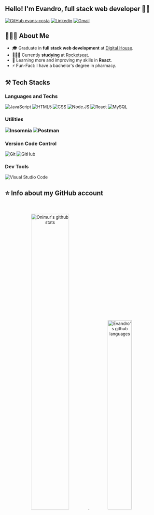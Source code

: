 ## Hello! I'm <strong>Evandro</strong>, full stack web developer 👋🏻

[![GitHub evans-costa](https://img.shields.io/github/followers/evans-costa?label=follow&style=social)](https://github.com/evans-costa)
[![Linkedin](https://img.shields.io/badge/-LinkedIn-blue?style=flat&logo=Linkedin&logoColor=white)](https://www.linkedin.com/in/evandro-souzac/)
[![Gmail](https://img.shields.io/badge/-Gmail-c14438?style=flat&logo=Gmail&logoColor=white)](mailto:evandro.souzac@gmail.com)

## 🧑🏻‍💻 <strong>About Me</strong>

<!-- Any image aligned to the right. Beware the width -->
<!--img width="55%" align="right" alt="Github" src="https://raw.githubusercontent.com/onimur/.github/master/.resources/git-header.svg" /> -->

- 🎓 Graduate in **full stack web development** at <a href="https://www.digitalhouse.com/br">Digital House</a>.
- 👨🏽‍💻 Currently **studying** at <a href="https://rocketseat.com.br">Rocketseat</a>.
- 🌱 Learning more and improving my skills in **React**.
- ⚡️ Fun-Fact: I have a bachelor's degree in pharmacy.

## ⚒️ <strong>Tech Stacks</strong>

<h3>

**Languages and Techs**

</h3>

![JavaScript](https://img.shields.io/badge/JavaScript-F7DF1E?style=flat&logo=javascript&logoColor=black)
![HTML5](https://img.shields.io/badge/HTML5-E34F26?style=flat&logo=html5&logoColor=white)
![CSS](https://img.shields.io/badge/CSS3-1572B6?style=flat&logo=css3&logoColor=white)
![Node.JS](https://img.shields.io/badge/Node.js-43853D?style=flat&logo=node.js&logoColor=white)
![React](https://img.shields.io/badge/React-20232A?style=flat&logo=react&logoColor=61DAFB)
![MySQL](https://img.shields.io/badge/MySQL-00758f?style=flat&logo=mysql&logoColor=white)

<h3>

**Utilities**

![Insomnia](https://img.shields.io/badge/-Insomnia-4b00a6?style=flat&logo=insomnia)
![Postman](https://img.shields.io/badge/-Postman-ed6905?style=flat&logo=postman&logoColor=white)

</h3>

<h3>

**Version Code Control**

</h3>

![Git](https://img.shields.io/badge/Git-E44C30?style=flat&logo=git&logoColor=white)
![GitHub](https://img.shields.io/badge/GitHub-100000?style=flat&logo=github&logoColor=white)

<h3>

**Dev Tools**

</h3>

![Visual Studio Code](https://img.shields.io/badge/Visual_Studio_Code-0078D4?style=flat&logo=visual%20studio%20code&logoColor=white)


## ⭐ <strong>Info about my GitHub account</strong>

&nbsp;

<p align="center">
  <a href="https://github.com/evans-costa">
      <img style= "width: 50%" alt="Onimur's github stats" src="https://github-readme-stats.vercel.app/api?username=evans-costa&show_icons=true&theme=synthwave" /> 
      <img style= "width: 40%" alt="Evandro's github languages" src="https://github-readme-stats.vercel.app/api/top-langs/?username=evans-costa&hide=html&layout=compact&theme=synthwave"/>
  </a>
</p>
